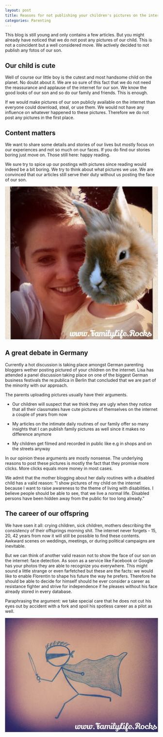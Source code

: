 ```yaml
---
layout: post
title: Reasons for not publishing your children's pictures on the internet
categories: Parenting
---
```


This blog is still young and only contains a few articles. But you might already have noticed that we do not post any pictures of our child. This is not a coincident but a well considered move. We actively decided to not publish any fotos of our son.


## Our child is cute

Well of course our little boy is the cutest and most handsome child on the planet. No doubt about it. We are so sure of this fact that we do not need the reassurance and applause of the internet for our son. We know the good looks of our son and so do our family and friends. This is enough.

If we would make pictures of our son publicly available on the internet than everyone could download, steal, or use them. We would not have any influence on whatever happened to these pictures. Therefore we do not post any pictures in the first place.

## Content matters

We want to share some details and stories of our lives but mostly focus on our experiences and not so much on our faces. If you do find our stories boring just move on. Those still here: happy reading.

We sure try to spice up our postings with pictures since reading would indeed be a bit boring. We try to think about what pictures we use. We are convinced that our articles still serve their duty without us posting the face of our son.

![The kid](/public/assets/img/children-pictures-01.jpg)

## A great debate in Germany

Currently a hot discussion is taking place amongst German parenting bloggers wether posting pictured of your children on the internet. Lisa has attended a panel discussion taking place on one of the biggest German business festivals the re:publica in Berlin that concluded that we are part of the minority with our approach.

The parents uploading pictures usually have their arguments.

- Our children will suspect that we think they are ugly when they notice that all their classmates have cute pictures of themselves on the internet a couple of years from now

- My articles on the intimate daily routines of our family offer so many insights that I can publish family pictures as well since it makes no difference anymore

- My children get filmed and recorded in public like e.g in shops and on the streets anyway

In our opinion these arguments are mostly nonsense. The underlying reasons to post these pictures is mostly the fact that they promise more clicks. More clicks equals more money in most cases.

We admit that the mother blogging about her daily routines with a disabled child has a valid reason: "I show pictures of my child on the internet because I want to raise awareness to the theme of living with disabilities. I believe people should be able to see, that we live a normal life. Disabled persons have been hidden away from the public for too long already."

## The career of our offspring

We have ssen it all: crying children, sick children, mothers describing the consistency of their offsprings morning shit. The internet never forgets - 15, 20, 42 years from now it will still be possible to find these contents. Awkward scenes on weddings, meetings, or during political campaigns are inevitable.

But we can think of another valid reason not to show the face of our son on the internet: face detection. As soon as a service like Facebook or Google has your photos they are able to recognize you everywhere. This might sound a little strange or even farfetched but these are the facts: we would like to enable Florentin to shape his future the way he prefers. Therefore he should be able to decide for himself should he ever consider a career as resistance fighter and strive for independence if he pleases without his face already stored in every database.

Paraphrasing the argument: we take special care that he does not cut his eyes out by accident with a fork and spoil his spotless career as a pilot as well.

![The kid as a resistance fighter](/public/assets/img/children-pictures-02.jpg)
